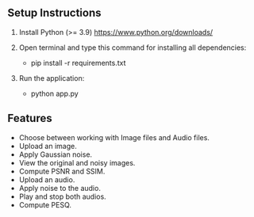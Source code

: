
## Setup Instructions
1. Install Python (>= 3.9) https://www.python.org/downloads/
2. Open terminal and type this command for installing all dependencies:
    - pip install -r requirements.txt

3. Run the application:
    - python app.py

## Features
- Choose between working with Image files and Audio files.
- Upload an image.
- Apply Gaussian noise.
- View the original and noisy images.
- Compute PSNR and SSIM.
- Upload an audio.
- Apply noise to the audio.
- Play and stop both audios.
- Compute PESQ.



